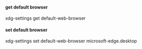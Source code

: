 #### get default browser
xdg-settings get default-web-browser

#### set default browser
xdg-settings set default-web-browser microsoft-edge.desktop
